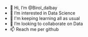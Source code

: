- 👋 Hi, I’m @Birol_dalbay
- 👀 I’m interested in Data Science
- 🌱 I'm keeping learning all as usual
- 💞️ I’m looking to collaborate on Data
- 📫 Reach me per github

<!---
Birol_Dalbay/Birol_Dalbay is a ✨ special ✨ repository because its `README.md` (this file) appears on your GitHub profile.
You can click the Preview link to take a look at your changes.
--->
